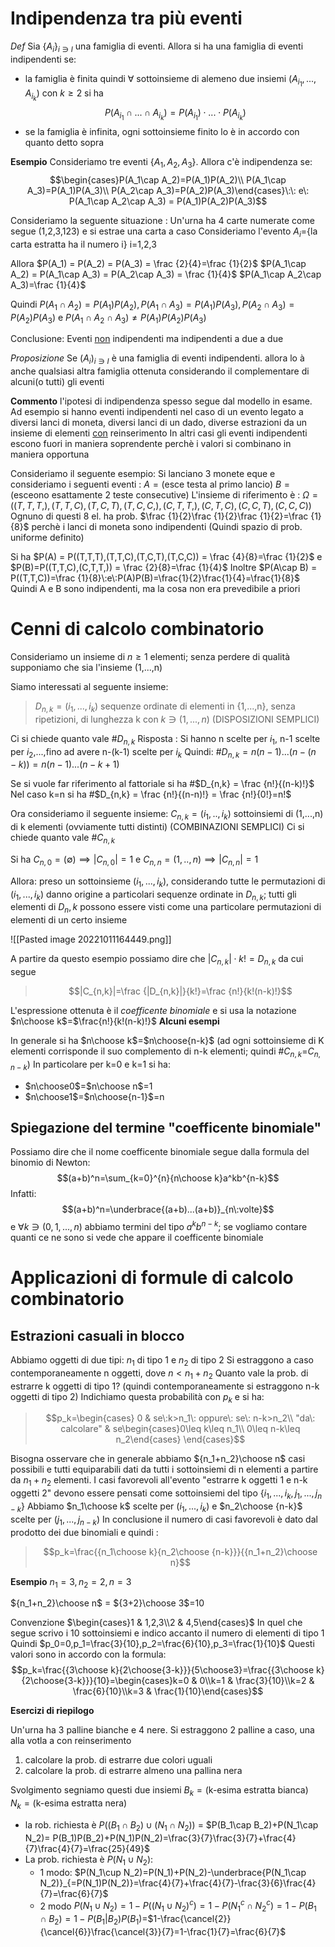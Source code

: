 # Indipendenza tra più eventi

_Def_
Sia {$A_i$}$_{i\ni I}$ una famiglia di eventi.
Allora si ha una famiglia di eventi indipendenti se:
- la famiglia è finita quindi $\forall$ sottoinsieme di alemeno due insiemi ($A_{i_1},...,A_{i_k}$)  con $k\geq2$ si ha$$P(A_{i_1}\cap...\cap A_{i_k}) = P(A_{i_1})\cdot...\cdot P(A_{i_k})$$
- se la famiglia è infinita, ogni sottoinsieme finito lo è in accordo con quanto detto sopra

**Esempio**
Consideriamo tre eventi {$A_1,A_2,A_3$}. Allora c'è indipendenza se:
$$\begin{cases}P(A_1\cap A_2)=P(A_1)P(A_2)\\
P(A_1\cap A_3)=P(A_1)P(A_3)\\
P(A_2\cap A_3)=P(A_2)P(A_3)\end{cases}\:\: e\: P(A_1\cap A_2\cap A_3) = P(A_1)P(A_2)P(A_3)$$

Consideriamo la seguente situazione : Un'urna ha 4 carte numerate come segue (1,2,3,123) e si estrae una carta a caso
Consideriamo l'evento $A_i$={la carta estratta ha il numero i} i=1,2,3

Allora
$P(A_1) = P(A_2) = P(A_3) = \frac {2}{4}=\frac {1}{2}$
$P(A_1\cap A_2) = P(A_1\cap A_3) = P(A_2\cap A_3) = \frac {1}{4}$
$P(A_1\cap A_2\cap A_3)=\frac {1}{4}$

Quindi $P(A_1\cap A_2)=P(A_1)P(A_2),P(A_1\cap A_3)=P(A_1)P(A_3),P(A_2\cap A_3)=P(A_2)P(A_3)$
e $P(A_1\cap A_2\cap A_3)\neq P(A_1)P(A_2)P(A_3)$

Conclusione: Eventi <u>non</u> indipendenti  ma indipendenti a due a due

_Proposizione_
Se $(A_i)_{i\ni I}$ è una famiglia di eventi indipendenti. allora lo à anche qualsiasi altra famiglia ottenuta considerando il complementare di alcuni(o tutti) gli eventi

**Commento** l'ipotesi di indipendenza spesso segue dal modello in esame. Ad esempio si hanno eventi indipendenti nel caso di un evento legato a diversi lanci di moneta, diversi lanci di un dado, diverse estrazioni da un insieme di elementi <u>con</u> reinserimento
In altri casi gli eventi indipendenti escono fuori in maniera soprendente perchè i valori si combinano in maniera opportuna

Consideriamo il seguente esempio:
Si lanciano 3 monete eque e consideriamo i seguenti eventi :
$A=(\text{esce testa al primo lancio})$
$B=(\text{esceono esattamente 2 teste consecutive})$
L'insieme di riferimento è :
$\Omega = ((T,T,T,),(T,T,C),(T,C,T),(T,C,C,),(C,T,T,),(C,T,C),(C,C,T),(C,C,C))$
Ognuno di questi 8 el. ha prob. $\frac {1}{2}\frac {1}{2}\frac {1}{2}=\frac {1}{8}$ perchè i lanci di moneta sono indipendenti (Quindi spazio di prob. uniforme definito)

Si ha $P(A) = P((T,T,T),(T,T,C),(T,C,T),(T,C,C)) = \frac {4}{8}=\frac {1}{2}$ e $P(B)=P((T,T,C),(C,T,T,)) = \frac {2}{8}=\frac {1}{4}$
Inoltre $P(A\cap B) = P((T,T,C))=\frac {1}{8}\:e\:P(A)P(B)=\frac{1}{2}\frac{1}{4}=\frac{1}{8}$
Quindi A e B sono indipendenti, ma la cosa non era prevedibile a priori

# Cenni di calcolo combinatorio
Consideriamo un insieme di $n\geq1$  elementi; senza perdere di qualità supponiamo che sia l'insieme (1,...,n) 

Siamo interessati al seguente insieme:

>$D_{n,k}=(i_1,...,i_k)$ sequenze ordinate di elementi in {1,...,n}, senza ripetizioni, di lunghezza k con $k\ni (1,...,n)$ (DISPOSIZIONI SEMPLICI)

Ci si chiede quanto vale #$D_{n,k}$
Risposta : Si hanno n scelte per $i_1$, n-1 scelte per $i_2$,...,fino ad avere n-(k-1) scelte per $i_k$
Quindi:
#$D_{n,k} = n(n-1)...(n-(n-k))=n(n-1)...(n-k+1)$

Se si vuole far riferimento al fattoriale si ha #$D_{n,k} = \frac {n!}{(n-k)!}$
Nel caso k=n si ha #$D_{n,k} = \frac {n!}{(n-n)!} = \frac {n!}{0!}=n!$

Ora consideriamo il seguente insieme:
$C_{n,k} = (i_1,..,i_k)$ sottoinsiemi di (1,...,n) di k elementi (ovviamente tutti distinti) (COMBINAZIONI SEMPLICI) 
Ci si chiede quanto vale #$C_{n,k}$

Si ha $C_{n,0} = (\emptyset)\implies |C_{n,0}| = 1$ e $C_{n,n} = (1,..,n) \implies |C_{n,n}| = 1$

Allora:
preso un sottoinsieme $(i_1,...,i_k)$, considerando tutte le permutazioni di $(i_1,...,i_k)$ danno origine a particolari sequenze ordinate in $D_{n,k}$; tutti gli elementi di $D_n,k$ possono essere visti come una particolare permutazioni di elementi di un certo insieme

![[Pasted image 20221011164449.png]]

A partire da questo esempio possiamo dire che $|C_{n,k}|\cdot k!=D_{n,k}$
da cui segue
>$$|C_{n,k}|=\frac {|D_{n,k}|}{k!}=\frac {n!}{k!(n-k)!}$$

L'espressione ottenuta è il _coefficente binomiale_ e si usa la notazione $n\choose k$=$\frac{n!}{k!(n-k)!}$ 
**Alcuni esempi**

In generale si ha $n\choose k$=$n\choose{n-k}$ (ad ogni sottoinsieme di K elementi corrisponde il suo complemento di n-k elementi; quindi #$C_{n,k}$=$C_{n,n-k}$)
In particolare per k=0 e k=1 si ha:
- $n\choose0$=$n\choose n$=1
- $n\choose1$=$n\choose{n-1}$=n

## Spiegazione del termine "coefficente binomiale"
Possiamo dire che il nome coefficente binomiale segue dalla formula del binomio di Newton:
$$(a+b)^n=\sum_{k=0}^{n}{n\choose k}a^kb^{n-k}$$
Infatti:
$$(a+b)^n=\underbrace{(a+b)...(a+b)}_{n\:volte}$$
e $\forall k\ni(0,1,...,n)$ abbiamo termini del tipo $a^kb^{n-k}$; se vogliamo contare quanti ce ne sono si vede che appare il coefficente binomiale

# Applicazioni di formule di calcolo combinatorio
## Estrazioni casuali in blocco
Abbiamo oggetti di due tipi: $n_1$ di tipo 1 e $n_2$ di tipo 2
Si estraggono a caso contemporaneamente n oggetti, dove $n<n_1+n_2$
Quanto vale la prob. di estrarre k oggetti di tipo 1? (quindi contemporaneamente si estraggono n-k oggetti di tipo 2)
Indichiamo questa probabilità con $p_k$ e si ha:
>$$p_k=\begin{cases}
0 & se\:k>n_1\: oppure\: se\: n-k>n_2\\
"da\: calcolare" & se\begin{cases}0\leq k\leq n_1\\
0\leq n-k\leq n_2\end{cases}
\end{cases}$$

Bisogna osservare che in generale abbiamo ${n_1+n_2}\choose n$ casi possibili e tutti equiparabili dati da tutti i sottoinsiemi di n elementi a partire da $n_1+n_2$ elementi.
I casi favorevoli all'evento "estrarre k oggetti 1 e n-k oggetti 2" devono essere pensati come sottoinsiemi del tipo {$i_1,...,i_k,j_1,...,j_{n-k}$}
Abbiamo $n_1\choose k$ scelte per $(i_1,...,i_k)$ e $n_2\choose {n-k}$ scelte per $(j_1,...,j_{n-k})$
In conclusione il numero di casi favorevoli è dato dal prodotto dei due binomiali e quindi :
>$$p_k=\frac{{n_1\choose k}{n_2\choose {n-k}}}{{n_1+n_2}\choose n}$$

**Esempio**
$n_1=3,n_2=2,n=3$

${n_1+n_2}\choose n$ = ${3+2}\choose 3$=10

Convenzione $\begin{cases}1 & 1,2,3\\2 & 4,5\end{cases}$
In quel che segue scrivo i 10 sottoinsiemi e indico accanto il numero di elementi di tipo 1
Quindi $p_0=0,p_1=\frac{3}{10},p_2=\frac{6}{10},p_3=\frac{1}{10}$
Questi valori sono in accordo con la formula:
$$p_k=\frac{{3\choose k}{2\choose{3-k}}}{5\choose3}=\frac{{3\choose k}{2\choose{3-k}}}{10}=\begin{cases}k=0 & 0\\k=1 & \frac{3}{10}\\k=2 & \frac{6}{10}\\k=3 & \frac{1}{10}\end{cases}$$

**Esercizi di riepilogo**

Un'urna ha 3 palline bianche e 4 nere. Si estraggono 2 palline a caso, una alla votla a con reinserimento
1) calcolare la prob. di estrarre due colori uguali
2) calcolare la prob. di estrarre almeno una pallina nera

Svolgimento
segniamo questi due insiemi
$B_k=(\text{k-esima estratta bianca})$  
$N_k=(\text{k-esima estratta nera})$ 
-  la rob. richiesta è $P((B_1\cap B_2)\cup(N_1\cap N_2))$ = $P(B_1\cap B_2)+P(N_1\cap N_2)= P(B_1)P(B_2)+P(N_1)P(N_2)=\frac{3}{7}\frac{3}{7}+\frac{4}{7}\frac{4}{7}=\frac{25}{49}$
-  La prob. richiesta è $P(N_1\cup N_2)$: 
	- 1 modo: $P(N_1\cup N_2)=P(N_1)+P(N_2)-\underbrace{P(N_1\cap N_2)}_{=P(N_1)P(N_2)}=\frac{4}{7}+\frac{4}{7}-\frac{3}{6}\frac{4}{7}=\frac{6}{7}$
	- 2 modo $P(N_1\cup N_2)=1-P((N_1\cup N_2)^c)=1-P(N_1^c\cap N_2^c)=1-P(B_1\cap B_2)=1-P(B_1|B_2)P(B_1)=$$1-\frac{\cancel{2}}{\cancel{6}}\frac{\cancel{3}}{7}=1-\frac{1}{7}=\frac{6}{7}$  

